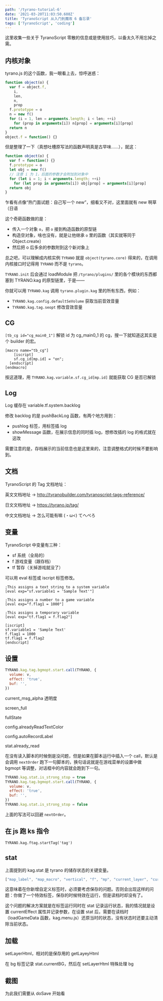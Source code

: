 ```yaml
---
path: '/tyrano-tutorial-6'
date: '2021-03-20T11:03:50.608Z'
title: 'TyranoScript 从入门到魔改 6 备忘录'
tags: ['TyranoScript', 'coding']
---
```


这里收集一些关于 TyranoScript 零散的信息或是使用技巧，以备太久不用忘掉之需。

## 内核对象

tyrano.js 的这个函数，我一眼看上去，惊呼迷惑：

```javascript
function object(o) {
  var f = object.f,
    i,
    len,
    n,
    prop
  f.prototype = o
  n = new f()
  for (i = 1, len = arguments.length; i < len; ++i)
    for (prop in arguments[i]) n[prop] = arguments[i][prop]
  return n
}
object.f = function() {}
```

但是整理了一下（真想吐槽原写法的函数声明真是古早味……），就这：

```javascript
function object(o) {
  var f = function() {}
  f.prototype = o
  let obj = new f()
  // 注意 i 为 1，后面的参数才会附加到对象中
  for (let i = 1; i < arguments.length; ++i)
    for (let prop in arguments[i]) obj[prop] = arguments[i][prop]
  return obj
}
```

乍看有点像“热门面试题：自己写一个 new”，细看又不对，这里面就有 new 啊草（日语

这个奇葩函数做的是：

- 传入一个对象 `o`，把 `o` 接到构造函数的原型链
- 构造空对象，啥也没有，就是让他继承 `o` 里的函数（其实就等同于 Object.create）
- 然后把 o 后多余的参数附到这个新对象上

总之吧，可以理解成内核实例 `TYRANO` 就是 `object(tyrano.core)` 得来的，在调用内核接口时记得用 `TYRANO` 而不是 `tyrano`。

`TYRANO.init` 后会通过 loadModule 把 `/tyrano/plugins/` 里的各个模块的东西都塞到 TYRANO.kag 的原型链里，于是——

你就可以用 `TYRANO.kag` 调用 `tyrano.plugin.kag` 里的所有东西，例如：

- `TYRANO.kag.config.defaultSeVolume` 获取当前音效音量
- `TYRANO.kag.tag.seopt` 修改音效音量

## CG

`[tb_cg id="cg_main0_1"]` 解锁 id 为 cg_main0_1 的 cg，搜一下就知道这其实是个 builder 的宏。

```
[macro name="tb_cg"]
	[iscript]
    sf.cg_id[mp.id] = "on";
  [endscript]
[endmacro]
```

按这道理，用 `TYRANO.kag.variable.sf.cg_id[mp.id]` 就能获取 CG 是否已解锁

## Log

Log 缓存在 variable.tf.system.backlog

修改 backlog 的是 pushBackLog 函数，有两个地方用到：

- pushlog 标签，用标签插 log
- showMessage 函数，在展示信息的同时插 log，想修改插的 log 的格式就在这改

需要注意的是，存档展示的当前信息也是这里来的，注意调整格式的时候不要影响到。

## 文档

TyranoScript 的 Tag 文档地址：

英文文档地址 -> http://tyranobuilder.com/tyranoscript-tags-reference/

日文文档地址 -> https://tyrano.jp/tag/

中文文档地址 -> 怎么可能有嘛 (・ω<) てへぺろ

## 变量

TyranoScript 中变量有三种：

- sf 系统（全局的）
- f 游戏变量（跟存档）
- tf 暂存（关掉游戏就没了）

可以用 eval 标签或 iscript 标签修改。

```
;This assigns a text string to a system variable
[eval exp="sf.variable1 = 'Sample Text'"]

;This assigns a number to a game variable
[eval exp="f.flag1 = 1000"]

;This assigns a temporary variable
[eval exp="tf.flag1 = f.flag2"]

[iscript]
sf.variable1 = 'Sample Text'
f.flag1 = 1000
tf.flag1 = f.flag2
[endscript]
```

## 设置

```javascript
TYRANO.kag.tag.bgmopt.start.call(TYRANO, {
  volume: v,
  effect: 'true',
  buf: '',
})
```

current_msg_alpha 透明度

screen_full

fullState

config.alreadyReadTextColor

config.autoRecordLabel

stat.already_read

在没有读入脚本的时候倒是没问题，但是如果在脚本运行中插入一个 call，默认是会调用 `nextOrder` 跑下一句脚本的，换句话说就是在游戏菜单的设置中做 bgmopt 等调整，对话框中的内容就会跑到下一句。

```javascript
TYRANO.kag.stat.is_strong_stop = true
TYRANO.kag.tag.bgmopt.start.call(TYRANO, {
  volume: v,
  effect: 'true',
  buf: '',
})
TYRANO.kag.stat.is_strong_stop = false
```

上面的写法可以回避 `nextOrder`。

## 在 js 跑 ks 指令

```
TYRANO.kag.ftag.startTag('tag')
```

## stat

上面提到的 kag.stat 是 tyrano 的储存状态的关键变量。

```javascript
["map_label", "map_macro", "vertical", "f", "mp", "current_layer", "current_page", "is_stop", "is_wait", "is_trans", "is_wait_anim", "is_strong_stop", "strong_stop_recover_index", "is_nowait", "current_message_str", "current_save_str", "current_keyframe", "map_keyframe", "is_script", "buff_script", "is_html", "map_html", "cssload", "save_img", "stack", "set_text_span", "current_scenario", "is_skip", "is_auto", "current_bgm", "current_bgm_vol", "current_se", "enable_keyconfig", "current_bgmovie", "current_camera", "current_camera_layer", "is_move_camera", "is_wait_camera", "current_line", "is_hide_message", "is_click_text", "is_adding_text", "flag_ref_page", "ruby_str", "ch_speed", "skip_link", "log_join", "log_clear", "f_chara_ptext", "flag_glyph", "current_cursor", "font", "locate", "default_font", "sysview", "chara_pos_mode", "chara_effect", "chara_ptext", "chara_time", "chara_memory", "chara_anim", "pos_change_time", "chara_talk_focus", "chara_brightness_value", "chara_blur_value", "chara_talk_anim", "chara_talk_anim_time", "chara_talk_anim_value", "apply_filter_str", "video_stack", "is_wait_bgmovie", "charas", "jcharas", "play_bgm", "play_se", "map_se_volume", "map_bgm_volume", "map_vo", "vostart", "log_write", "buff_label_name", "already_read", "visible_menu_button", "title"]
```

这意味着在你新增自定义标签时，必须要考虑保存的问题。否则会出现这样的问题：你做了一个特效标签，保存的时候特效在运行，但是读档时却没有了。

这个问题的解决方案就是在标签运行同时在 stat 记录运行状态，我的情况就是设置 currentEffect 属性并记录参数，在设置 stat 后，需要在读档时（loadGameData 函数，kag.menu.js）还原当时的状态，没有状态时还要主动清除当前状态。

## 加载

setLayerHtml，相对的是保存用的 getLayeyHtml

在 bg 标签记录 stat.currentBG，然后在 setLayerHtml 特殊处理 bg

## 截图

为此我们需要从 doSave 开始看